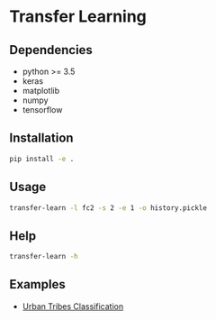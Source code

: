 # Transfer Learning

## Dependencies

- python >= 3.5
- keras
- matplotlib
- numpy
- tensorflow

## Installation

```bash
pip install -e .
```

## Usage

```bash
transfer-learn -l fc2 -s 2 -e 1 -o history.pickle
```

## Help

```bash
transfer-learn -h
```

## Examples

- [Urban Tribes Classification](examples/urban-tribes.ipynb)

